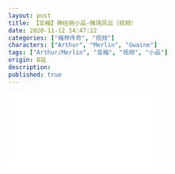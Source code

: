 ```yaml
---
layout: post
title: 【亚梅】神经病小品-赌场风云（视频）
date: 2020-11-12 14:47:22
categories: ["梅林传奇", "视频"]
characters: ["Arthur", "Merlin", "Gwaine"]
tags: ["Arthur/Merlin", "亚梅", "视频", "小品"]
origin: B站
description: 
published: true
---
```


<iframe src="//player.bilibili.com/player.html?aid=202854253&bvid=BV1Ja411w7vp&cid=255226165&page=1" scrolling="no" border="0" frameborder="no" framespacing="0" allowfullscreen="true"> </iframe>
